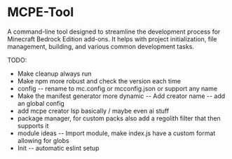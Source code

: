 # MCPE-Tool

A command-line tool designed to streamline the development process for Minecraft Bedrock Edition add-ons. It helps with project initialization, file management, building, and various common development tasks.

TODO:

- Make cleanup always run
- Make npm more robust and check the version each time
- config
-- rename to mc.config or mcconfig.json or support any name
- Make the manifest generator more dynamic
-- Add creator name
-- add an global config
- add mcpe creator lsp basically / maybe even ai stuff
- package manager, for custom packs also add a regolith filter that then supports it
- module ideas
-- Import module, make index.js have a custom format allowing for globs
- Init
-- automatic eslint setup